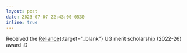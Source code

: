 ```yaml
---
layout: post
date: 2023-07-07 22:43:00-0530
inline: true
---
```


Received the [Reliance](https://www.reliancefoundation.org){:target="_blank"} UG merit scholarship (2022-26) award :D
